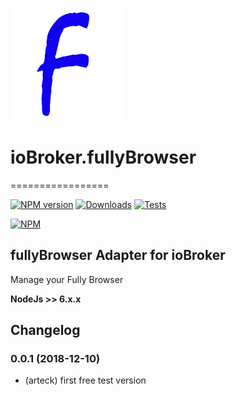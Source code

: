 ![Logo](admin/fully.png)
# ioBroker.fullyBrowser
=================

[![NPM version](http://img.shields.io/npm/v/iobroker.fully.svg)](https://www.npmjs.com/package/iobroker.fullyBrowser)
[![Downloads](https://img.shields.io/npm/dm/iobroker.fully.svg)](https://www.npmjs.com/package/iobroker.fullyBrowser)
[![Tests](https://travis-ci.org/ioBroker/ioBroker.fully.svg?branch=master)](https://travis-ci.org/ioBroker/ioBroker.fullyBrowser)

[![NPM](https://nodei.co/npm/iobroker.fully.png?downloads=true)](https://nodei.co/npm/iobroker.fullyBrowser/)



fullyBrowser Adapter for ioBroker
------------------------------------------------------------------------------

Manage your Fully Browser
 
<b>NodeJs >> 6.x.x </b>

## Changelog
### 0.0.1 (2018-12-10)
* (arteck) first free test version
